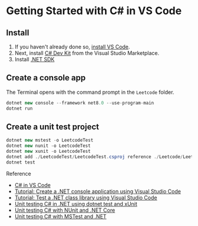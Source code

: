 # Getting Started with C# in VS Code

## Install

1. If you haven't already done so, [install VS Code](https://code.visualstudio.com).
2. Next, install [C# Dev Kit](https://marketplace.visualstudio.com/items?itemName=ms-dotnettools.csdevkit) from the Visual Studio Marketplace.
3. Install [.NET SDK](https://dotnet.microsoft.com/en-us/download)

## Create a console app

The Terminal opens with the command prompt in the `Leetcode` folder.

```csharp
dotnet new console --framework net8.0 --use-program-main
dotnet run
```

## Create a unit test project

```csharp
dotnet new mstest -o LeetcodeTest
dotnet new nunit -o LeetcodeTest
dotnet new xunit -o LeetcodeTest
dotnet add ./LeetcodeTest/LeetcodeTest.csproj reference ./Leetcode/Leetcode.csproj
dotnet test
```

Reference
- [C# in VS Code](https://code.visualstudio.com/docs/csharp/introvideos-csharp)
- [Tutorial: Create a .NET console application using Visual Studio Code](https://learn.microsoft.com/en-us/dotnet/core/tutorials/with-visual-studio-code)
- [Tutorial: Test a .NET class library using Visual Studio Code](https://learn.microsoft.com/en-us/dotnet/core/tutorials/testing-library-with-visual-studio-code)
- [Unit testing C# in .NET using dotnet test and xUnit](https://learn.microsoft.com/en-us/dotnet/core/testing/unit-testing-with-dotnet-test)
- [Unit testing C# with NUnit and .NET Core](https://learn.microsoft.com/en-us/dotnet/core/testing/unit-testing-with-nunit)
- [Unit testing C# with MSTest and .NET](https://learn.microsoft.com/en-us/dotnet/core/testing/unit-testing-with-mstest)